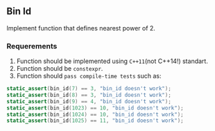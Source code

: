 ## Bin Id
Implement function that defines nearest power of 2.

### **Requerements**
1. Function should be implemented using `C++11`(not C++14!) standart.
2. Function should be `constexpr`.
3. Function should `pass compile-time tests` such as:

```cpp
static_assert(bin_id(7) == 3, "bin_id doesn't work");
static_assert(bin_id(8) == 3, "bin_id doesn't work");
static_assert(bin_id(9) == 4, "bin_id doesn't work");
static_assert(bin_id(1023) == 10, "bin_id doesn't work");
static_assert(bin_id(1024) == 10, "bin_id doesn't work");
static_assert(bin_id(1025) == 11, "bin_id doesn't work");
```
